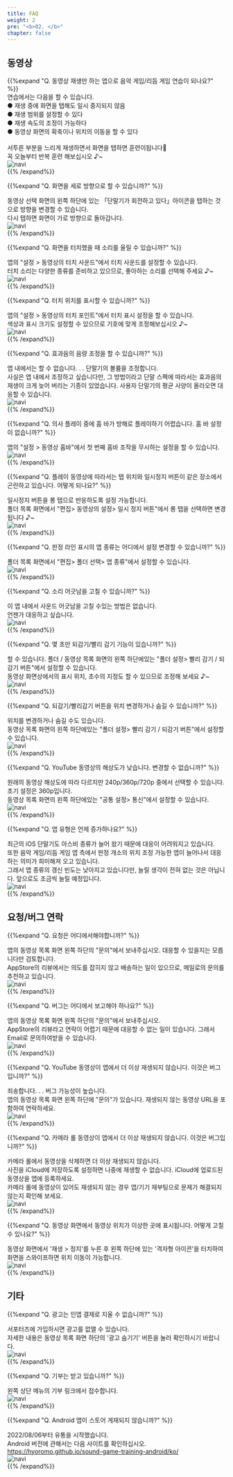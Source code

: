```yaml
---
title: FAQ
weight: 2
pre: "<b>02. </b>"
chapter: false
---
```


## 동영상

<!-- Q. 動画再生するだけのアプリで音/リズムゲームの練習になるのでしょうか？ -->{{%expand "Q. 동영상 재생만 하는 앱으로 음악 게임/리듬 게임 연습이 되나요?" %}}
<div class="balloon">
연습에서는 다음을 할 수 있습니다.<br>
● 재생 중에 화면을 탭해도 일시 중지되지 않음<br>
● 재생 범위를 설정할 수 있다<br>
● 재생 속도의 조정이 가능하다<br>
● 동영상 화면의 확축이나 위치의 이동을 할 수 있다<br>
<br>
서투른 부분을 느리게 재생하면서 화면을 탭하면 훈련이됩니다💪<br>꼭 오늘부터 반복 훈련 해보십시오 ♪~
</div>
<div class="box"><img src="navi_001.png" alt="navi" class="img-right"></div>
{{% /expand%}}
<br>

<!-- Q. 縦向きにする事は出来ますか？ -->
{{%expand "Q. 화면을 세로 방향으로 할 수 있습니까?" %}}
<div class="balloon">
동영상 선택 화면의 왼쪽 하단에 있는 「단말기가 회전하고 있다」아이콘을 탭하는 것으로 방향을 변경할 수 있습니다.<br>
다시 탭하면 화면이 가로 방향으로 돌아갑니다.
</div>
<div class="box"><img src="navi_001.png" alt="navi" class="img-right"></div>
{{% /expand%}}
<br>

<!-- Q. タッチ音を鳴らす事は出来ますか？ -->
{{%expand "Q. 화면을 터치했을 때 소리를 울릴 수 있습니까?" %}}
<div class="balloon">
앱의 "설정 > 동영상의 터치 사운드"에서 터치 사운드를 설정할 수 있습니다.<br>
터치 소리는 다양한 종류를 준비하고 있으므로, 좋아하는 소리를 선택해 주세요 ♪~
</div>
<div class="box"><img src="navi_002.png" alt="navi" class="img-right"></div>
{{% /expand%}}
<br>

<!-- Q. タッチ箇所を表示する事は出来ますか？ -->
{{%expand "Q. 터치 위치를 표시할 수 있습니까?" %}}
<div class="balloon">
앱의 "설정 > 동영상의 터치 포인트"에서 터치 표시 설정을 할 수 있습니다.<br>
색상과 표시 크기도 설정할 수 있으므로 기호에 맞게 조정해보십시오 ♪~
</div>
<div class="box"><img src="navi_002.png" alt="navi" class="img-right"></div>
{{% /expand%}}
<br>

<!-- Q. 効果音の音量調整は行なえますか？ -->
{{%expand "Q. 효과음의 음량 조정을 할 수 있습니까?" %}}
<div class="balloon">
앱 내에서는 할 수 없습니다. . . 단말기의 볼륨을 조정합니다.<br>사실은 앱 내에서 조정하고 싶습니다만, 그 방법이라고 단말 스펙에 따라서는 효과음의 재생이 크게 늦어 버리는 기종이 있었습니다. 사용자 단말기의 평균 사양이 올라오면 대응할 수 있습니다.
</div>
<div class="box"><img src="navi_004.png" alt="navi" class="img-right"></div>
{{% /expand%}}
<br>

<!-- Q. 疑似プレイ中にホームバーが邪魔でプレイし難いです。ホームバー設定は無いですか？ -->
{{%expand "Q. 의사 플레이 중에 홈 바가 방해로 플레이하기 어렵습니다. 홈 바 설정이 없습니까?" %}}
<div class="balloon">
앱의 "설정 > 동영상 홈바"에서 첫 번째 홈바 조작을 무시하는 설정을 할 수 있습니다.
</div>
<div class="box"><img src="navi_001.png" alt="navi" class="img-right"></div>
{{% /expand%}}
<br>

<!-- Q. プレイ動画によってはタップ位置と一時停止ボタンが同じ場所で困っています。どうにかなりませんか？ -->
{{%expand "Q. 플레이 동영상에 따라서는 탭 위치와 일시정지 버튼이 같은 장소에서 곤란하고 있습니다. 어떻게 되나요?" %}}
<div class="balloon">
일시정지 버튼을 롱 탭으로 반응하도록 설정 가능합니다.<br>
폴더 목록 화면에서 "편집> 동영상의 설정> 일시 정지 버튼"에서 롱 탭을 선택하면 변경됩니다 ♪~
</div>
<div class="box"><img src="navi_002.png" alt="navi" class="img-right"></div>
{{% /expand%}}
<br>

<!-- Q. アプリの判定ライン表示の設定は何処から行えますか？ -->
{{%expand "Q. 판정 라인 표시의 앱 종류는 어디에서 설정 변경할 수 있습니까?" %}}
<div class="balloon">
폴더 목록 화면에서 "편집> 폴더 선택> 앱 종류"에서 설정할 수 있습니다.
</div>
<div class="box"><img src="navi_001.png" alt="navi" class="img-right"></div>
{{% /expand%}}
<br>

<!-- Q. 音ズレを直せますか？ -->
{{%expand "Q. 소리 어긋남을 고칠 수 있습니까?" %}}
<div class="balloon">
이 앱 내에서 사운드 어긋남을 고칠 수있는 방법은 없습니다.<br>언젠가 대응하고 싶습니다.
</div>
<div class="box"><img src="navi_003.png" alt="navi" class="img-right"></div>
{{% /expand%}}
<br>

<!-- Q. 数秒だけ巻き戻し/早送りする機能はありますか？ -->
{{%expand "Q. 몇 초만 되감기/빨리 감기 기능이 있습니까?" %}}
<div class="balloon">
할 수 있습니다. 폴더 / 동영상 목록 화면의 왼쪽 하단에있는 "폴더 설정> 빨리 감기 / 되감기 버튼"에서 설정할 수 있습니다.<br>
동영상 화면상에서의 표시 위치, 초수의 지정도 할 수 있으므로 조정해 보세요 ♪~
</div>
<div class="box"><img src="navi_002.png" alt="navi" class="img-right"></div>
{{% /expand%}}
<br>

<!-- Q. 巻き戻し/早送りボタンを位置変更または非表示できますか？ -->
{{%expand "Q. 되감기/빨리감기 버튼을 위치 변경하거나 숨길 수 있습니까?" %}}
<div class="balloon">
위치를 변경하거나 숨길 수도 있습니다.<br>동영상 목록 화면의 왼쪽 하단에있는 "폴더 설정> 빨리 감기 / 되감기 버튼"에서 설정할 수 있습니다.
</div>
<div class="box"><img src="navi_001.png" alt="navi" class="img-right"></div>
{{% /expand%}}
<br>

<!-- Q. YouTube動画の解像度が低いです。変更出来ませんか？ -->
{{%expand "Q. YouTube 동영상의 해상도가 낮습니다. 변경할 수 없습니까?" %}}
<div class="balloon">
원래의 동영상 해상도에 따라 다르지만 240p/360p/720p 중에서 선택할 수 있습니다. 초기 설정은 360p입니다.<br>동영상 목록 화면의 왼쪽 하단에있는 "공통 설정> 통신"에서 설정할 수 있습니다.
</div>
<div class="box"><img src="navi_002.png" alt="navi" class="img-right"></div>
{{% /expand%}}
<br>

<!-- Q. ◯◯のアプリ種類はいつ増えますか？ -->
{{%expand "Q. 앱 유형은 언제 증가하나요?" %}}
<div class="balloon">
최근의 iOS 단말기도 아스비 종류가 늘어 왔기 때문에 대응이 어려워지고 있습니다.<br>
또한 음악 게임/리듬 게임 앱 측에서 판정 개소의 위치 조정 가능한 앱이 늘어나서 대응하는 의미가 희미해져 오고 있습니다.<br>그래서 앱 종류의 갱신 빈도는 낮아지고 있습니다만, 늘릴 생각이 전혀 없는 것은 아닙니다. 앞으로도 조금씩 늘릴 예정입니다.
</div>
<div class="box"><img src="navi_003.png" alt="navi" class="img-right"></div>
{{% /expand%}}

## 요청/버그 연락

<!-- Q. 要望は何処からすればいいですか？ -->
{{%expand "Q. 요청은 어디에서해야합니까?" %}}
<div class="balloon">
앱의 동영상 목록 화면 왼쪽 하단의 "문의"에서 보내주십시오. 대응할 수 있을지는 모릅니다만 검토합니다.<br>AppStore의 리뷰에서는 의도를 잡히지 않고 배송하는 일이 있으므로, 메일로의 문의를 추천하고 있습니다.
</div>
<div class="box"><img src="navi_001.png" alt="navi" class="img-right"></div>
{{% /expand%}}
<br>

<!-- Q. バグは何処から報告すればいいですか？ -->
{{%expand "Q. 버그는 어디에서 보고해야 하나요?" %}}
<div class="balloon">
앱의 동영상 목록 화면 왼쪽 하단의 "문의"에서 보내주십시오.<br>AppStore의 리뷰라고 연락이 어렵기 때문에 대응할 수 없는 일이 있습니다. 그래서 Email로 문의하여받을 수 있습니다.
</div>
<div class="box"><img src="navi_001.png" alt="navi" class="img-right"></div>
{{% /expand%}}
<br>

<!-- Q. YouTubeの動画がアプリ内で再生されなくなりました。これはバグですか？ -->
{{%expand "Q. YouTube 동영상이 앱에서 더 이상 재생되지 않습니다. 이것은 버그입니까?" %}}
<div class="balloon">
죄송합니다. . . 버그 가능성이 높습니다.<br>
앱의 동영상 목록 화면 왼쪽 하단에 "문의"가 있습니다. 재생되지 않는 동영상 URL을 포함하여 연락하세요.
</div>
<div class="box"><img src="navi_003.png" alt="navi" class="img-right"></div>
{{% /expand%}}
<br>

<!-- Q. カメラロールの動画がアプリ内で再生されなくなりました。これはバグですか？ -->
{{%expand "Q. 카메라 롤 동영상이 앱에서 더 이상 재생되지 않습니다. 이것은 버그입니까?" %}}
<div class="balloon">
카메라 롤에서 동영상을 삭제하면 더 이상 재생되지 않습니다.<br>사진을 iCloud에 저장하도록 설정하면 나중에 재생할 수 없습니다. iCloud에 업로드된 동영상을 앱에 등록하세요.<br>카메라 롤에 동영상이 있어도 재생되지 않는 경우 앱/기기 재부팅으로 문제가 해결되지 않는지 확인해 보세요.
</div>
<div class="box"><img src="navi_001.png" alt="navi" class="img-right"></div>
{{% /expand%}}
<br>

<!-- Q. 動画画面で動画位置がおかしな場所に表示されます。これは直せませんか？ -->
{{%expand "Q. 동영상 화면에서 동영상 위치가 이상한 곳에 표시됩니다. 어떻게 고칠 수 있나요?" %}}
<div class="balloon">
동영상 화면에서 '재생 > 정지'를 누른 후 왼쪽 하단에 있는 '격자형 아이콘'을 터치하여 화면을 스와이프하면 위치 이동이 가능합니다.
</div>
<div class="box"><img src="navi_001.png" alt="navi" class="img-right"></div>
{{% /expand%}}

## 기타

<!-- Q. 広告はアプリ内課金で消せませんか？ -->
{{%expand "Q. 광고는 인앱 결제로 지울 수 없습니까?" %}}
<div class="balloon">
서포터즈에 가입하시면 광고를 없앨 수 있습니다.<br>
자세한 내용은 동영상 목록 화면 하단의 '광고 숨기기' 버튼을 눌러 확인하시기 바랍니다.
</div>
<div class="box"><img src="navi_001.png" alt="navi" class="img-right"></div>
{{% /expand%}}
<br>

<!-- Q. Donateは受け付けていますか？ -->
{{%expand "Q. 기부는 받고 있습니까?" %}}
<div class="balloon">
왼쪽 상단 메뉴의 기부 링크에서 접수합니다.
</div>
<div class="box"><img src="navi_001.png" alt="navi" class="img-right"></div>
{{% /expand%}}
<br>

<!-- Q. Androidアプリは配信しないのですか？ -->
{{%expand "Q. Android 앱이 스토어 게재되지 않습니까?" %}}
<div class="balloon">
2022/08/06부터 유통을 시작했습니다.<br>
Android 버전에 관해서는 다음 사이트를 확인하십시오.<br>
<a href= "https://hyoromo.github.io/sound-game-training-android/ko/" >https://hyoromo.github.io/sound-game-training-android/ko/</a><br>
</div>
<div class="box"><img src="navi_001.png" alt="navi" class="img-right"></div>
{{% /expand%}}
